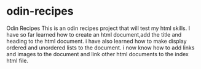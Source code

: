 # odin-recipes
Odin Recipes
This is an odin recipes project that will test my html skills.
I have so far learned how to create an html document,add the title and heading to the html document. i have also learned how to make display ordered and unordered lists to the document. i now know how to add links and images to the document and link other html documents to the index html file.